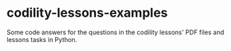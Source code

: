 # codility-lessons-examples
Some code answers for the questions in the codility lessons' PDF files and lessons tasks in Python.
